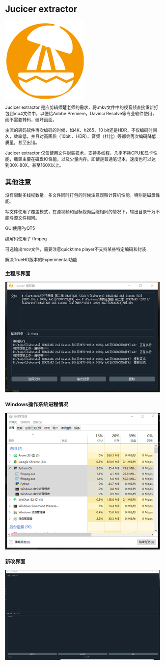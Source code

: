 #  Jucicer extractor

![](img/juicer_icon.svg)

Jucicer extractor 是应剪辑师楚老师的需求，将.mkv文件中的视音频直接重新打包到mp4文件中，以便给Adobe Premiere，Davinci Resolve等专业软件使用，而不需要转码，破坏画面。

主流的转码软件再次编码的时候，如4K、h265、10 bit还是HDR，不仅编码时间久，效率低，并且对高画质（10bit 、HDR）、音频（杜比）等都会再次编码降低质量，甚至出错。

Jucicer extractor 仅仅使用文件封装技术，支持多线程，几乎不耗CPU和显卡性能，瓶颈主要在磁盘IO性能，以及少量内存。即使是普通笔记本，速度也可以达到30X-80X，甚至160X以上。



##  其他注意

没有限制多线程数量，多文件同时打包的时候注意观察计算机性能，特别是磁盘性能。

写文件使用了覆盖模式，在源视频和目标视频后缀相同的情况下，输出目录千万不能与源文件相同。

GUI使用PyQT5

编解码使用了 ffmpeg

可选输出mov文件，需要注意quicktime player不支持某些特定编码和封装

解决TrueHD版本的Experimental功能



### 主程序界面

![](img/02.png)

### Windows操作系统进程情况

![](img/01.png)

### 新改界面

![](img/03.png)


